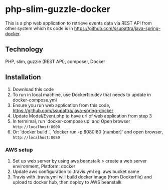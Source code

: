 # php-slim-guzzle-docker
This is a php web application to retrieve events data via REST API from other system which its code is in https://github.com/ssupattra/java-spring-docker.

## Technology
PHP, slim, guzzle (REST API), composer, Docker

## Installation
1. Download this code
2. To run in local machine, use Dockerfile.dev that needs to update in docker-compose.yml
3. Ensure you run web application from this code, https://github.com/ssupattra/java-spring-docker
4. Update Model/Event.php to have url of web application from step 3
5. In termimal, run 'docker-compose up' and Open browser ```http://localhost:8000```
6. Or: 
'docker build .',
'docker run -p 8080:80 [number]' and open browser, ```http://localhost:8080```

### AWS setup
1. Set up web server by using aws beanstalk > create a web server environment, Platform: docker
2. Update aws configuration to .travis.yml eg. aws bucket name
3. Travis with .travis.yml will build docker image (from Dockerfile) and upload to docker hub, then deploy to AWS beanstalk

